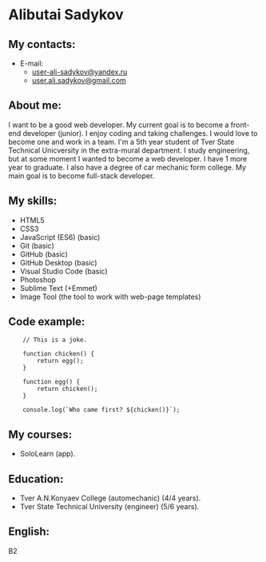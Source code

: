 # Alibutai Sadykov

## My contacts:

- E-mail:
  - user-ali-sadykov@yandex.ru
  - user.ali.sadykov@gmail.com

## About me:

I want to be a good web developer. My current goal is to become a front-end developer (junior). I enjoy coding and taking challenges. I would love to become one and work in a team.
I'm a 5th year student of Tver State Technical Unicversity in the extra-mural department. I study engineering, but at some moment I wanted to become a web developer.
I have 1 more year to graduate. I also have a degree of car mechanic form college. My main goal is to become full-stack developer.

## My skills:

- HTML5
- CSS3
- JavaScript (ES6) (basic)
- Git (basic)
- GitHub (basic)
- GitHub Desktop (basic)
- Visual Studio Code (basic)
- Photoshop
- Sublime Text (+Emmet)
- Image Tool (the tool to work with web-page templates)

## Code example:

```
    // This is a joke.

    function chicken() {
        return egg();
    }

    function egg() {
        return chicken();
    }

    console.log(`Who came first? ${chicken()}`);

```

## My courses:

- SoloLearn (app).

## Education:

- Tver A.N.Konyaev College (automechanic) (4/4 years).
- Tver State Technical University (engineer) (5/6 years).

## English:

B2
